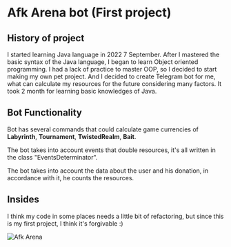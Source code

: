 # Afk Arena bot (First project)
## History of project
I started learning Java language in 2022 7 September. After I mastered the basic syntax of the Java language, I began to learn Object oriented programming. I had a lack of practice to master OOP, so I decided to start making my own pet project. And I decided to create Telegram bot for me, what can calculate my resources for the future considering many factors. It took 2 month for learning basic knowledges of Java.
## Bot Functionality
Bot has several commands that could calculate game currencies of
**Labyrinth**, **Tournament**, **TwistedRealm**, **Bait**.

The bot takes into account events that double resources, it's all written in the class "EventsDeterminator".

The bot takes into account the data about the user and his donation, in accordance with it, he counts the resources.

## Insides
I think my code in some places needs a little bit of refactoring, but since this is my first project, I think it's forgivable :)

![Afk Arena](C:\Users\Lenovo\Desktop\pic_loading_big_6.jpg20230112194718.JPEG)
